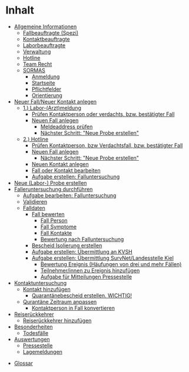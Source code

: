 # Inhalt

<ul>
  <li><a href="#/files/chapter_1">Allgemeine Informationen</a>
    <ul>
      <li><a href="#/files/chapter_1?id=fallbeauftragte-spezi">Fallbeauftragte (Spezi)</a>
      </li>
      <li><a href="#/files/chapter_1?id=kontaktbeauftragte">Kontaktbeauftragte</a>
      </li>
      <li><a href="#/files/chapter_1?id=laborbeauftragte">Laborbeauftragte</a>
      </li>
      <li><a href="#/files/chapter_1?id=verwaltung">Verwaltung</a>
      </li>
      <li><a href="#/files/chapter_1?id=hotline">Hotline</a>
      </li>
      <li><a href="#/files/chapter_1?id=team-recht">Team Recht</a>
      </li>
      <li><a href="#/files/chapter_1?id=sormas">SORMAS</a>
        <ul>
          <li><a href="#/files/chapter_1?id=anmeldung">Anmeldung</a>
          </li>
          <li><a href="#/files/chapter_1?id=startseite">Startseite</a>
          </li>
          <li><a href="#/files/chapter_1?id=pflichtfelder">Pflichtfelder</a>
          </li>
          <li><a href="#/files/chapter_1?id=orientierung">Orientierung</a>
          </li>
        </ul>
      </li>
    </ul>
  </li>
  <li><a href="#/files/chapter_2">Neuer Fall/Neuer Kontakt anlegen</a>
    <ul>
      <li><a href="#/files/chapter_2?id=_1-labor-arztmeldung">1.) Labor-(Arzt)meldung</a>
        <ul>
          <li><a href="#/files/chapter_2?id=prüfen-kontaktperson-oder-verdachts-bzw-bestätigter-fall">Prüfen Kontaktperson oder verdachts, bzw. bestätigter Fall</a>
          </li>
          <li><a href="#/files/chapter_2?id=neuen-fall-anlegen">Neuen Fall anlegen</a>
            <ul>
              <li><a href="#/files/chapter_2?id=meldeaddress-prüfen">Meldeaddress prüfen</a>
              </li>
              <li><a href="#/files/chapter_2?id=nächster-schritt-neue-probe-erstellen">Nächster Schritt: "Neue Probe erstellen"</a>
              </li>
            </ul>
          </li>
        </ul>
      </li>
      <li><a href="#/files/chapter_2?id=_2-hotline">2.) Hotline</a>
        <ul>
          <li><a href="#/files/chapter_2?id=prüfen-kontaktperson-bzw-verdachtsfall-bzw-bestätigter-fall">Prüfen Kontaktperson, bzw Verdachtsfall, bzw. bestätigter Fall</a>
          </li>
          <li><a href="#/files/chapter_2?id=neuen-fall-anlegen-1">Neuen Fall anlegen</a>
            <ul>
              <li><a href="#/files/chapter_2?id=nächster-schritt-neue-probe-erstellen-1">Nächster Schritt: "Neue Probe erstellen"</a>
              </li>
            </ul>
          </li>
          <li><a href="#/files/chapter_2?id=neuen-kontakt-anlegen">Neuen Kontakt anlegen</a>
          </li>
          <li><a href="#/files/chapter_2?id=fall-oder-kontakt-bearbeiten">Fall oder Kontakt bearbeiten</a>
          </li>
          <li><a href="#/files/chapter_2?id=aufgabe-erstellen-falluntersuchung">Aufgabe erstellen: Falluntersuchung</a>
          </li>
        </ul>
      </li>
    </ul>
  </li>

  <li><a href="#/files/chapter_3">Neue (Labor-) Probe erstellen</a></li>

  <li><a href="#/files/chapter_4">Falleruntersuchung durchführen</a>
    <ul>
      <li><a href="#/files/chapter_4?id=aufgabe-bearbeiten-falluntersuchung">Aufgabe bearbeiten: Falluntersuchung</a>
      </li>
      <li><a href="#/files/chapter_4?id=validieren">Validieren</a>
      </li>
      <li><a href="#/files/chapter_4?id=falldaten">Falldaten</a>
        <ul>
          <li><a href="#/files/chapter_4?id=fall-bewerten">Fall bewerten</a>
            <ul>
              <li><a href="#/files/chapter_4?id=fall-person">Fall Person</a>
              </li>
              <li><a href="#/files/chapter_4?id=fall-symptome">Fall Symptome</a>
              </li>
              <li><a href="#/files/chapter_4?id=fall-kontakte">Fall Kontakte</a>
              </li>
              <li><a href="#/files/chapter_4?id=bewertung-nach-falluntersuchung">Bewertung nach Falluntersuchung</a>
              </li>
            </ul>
          </li>
          <li><a href="#/files/chapter_4?id=bescheid-isolierung-erstellen">Bescheid Isolierung erstellen</a>
          </li>
          <li><a href="#/files/chapter_4?id=aufgabe-erstellen-Übermittlung-an-kvsh">Aufgabe erstellen: Übermittlung an KVSH</a>
          </li>
          <li><a href="#/files/chapter_4?id=aufgabe-erstellen-Übermittlung-survnetlandesstelle-kiel">Aufgabe erstellen: Übermittlung SurvNet/Landesstelle Kiel</a>
            <ul>
              <li><a href="#/files/chapter_4?id=bewertung-ereignis-häufungen-von-drei-und-mehr-fällen">Bewertung Ereignis (Häufungen von drei und mehr Fällen)</a>
              </li>
              <li><a href="#/files/chapter_4?id=teilnehmerinnen-zu-ereignis-hinzufügen">Teilnehmer/innen zu Ereignis hinzufügen</a>
              </li>
              <li><a href="#/files/chapter_4?id=aufgabe-für-mitteilungen-pressestelle">Aufgabe für Mitteilungen Pressestelle</a>
              </li>
            </ul>
          </li>
        </ul>
      </li>
    </ul>
  </li>

  <li><a href="#/files/chapter_5">Kontaktuntersuchung</a>
    <ul>
      <li><a href="#/files/chapter_5?id=kontakt-hinzufügen">Kontakt hinzufügen</a>
        <ul>
          <li><a href="#/files/chapter_5?id=quarantänebescheid-erstellen-wichtig">Quarantänebescheid erstellen. WICHTIG!</a>
          </li>
        </ul>
      </li>
      <li><a href="#/files/chapter_5?id=qurantäne-zeitraum-anpassen">Qurantäne Zeitraum anpassen</a>
        <ul>
          <li><a href="#/files/chapter_5?id=kontaktperson-in-fall-konvertieren">Kontaktperson in Fall konvertieren</a>
          </li>
        </ul>
      </li>
    </ul>
  </li>

  <li><a href="#/files/chapter_6">Reiserückkehrer</a>
    <ul>
      <li><a href="#/files/chapter_6?id=reiserückkehrer-hinzufügen">Reiserückkehrer hinzufügen</a>
      </li>
    </ul>
  </li>

  <li><a href="#/files/chapter_7">Besonderheiten</a>
    <ul>
      <li><a href="#/files/chapter_7?id=todesfälle">Todesfälle</a>
      </li>
    </ul>
  </li>

  <li><a href="#/files/chapter_8">Auswertungen</a>
    <ul>
      <li><a href="#/files/chapter_8?id=pressestelle">Pressestelle</a>
      </li>
      <li><a href="#/files/chapter_8?id=lagemeldungen">Lagemeldungen</a>
      </li>
    </ul>
  </li>

</ul>

<ul>
  <li><a href="#/files/chapter_9">Glossar</a>
  </li>
</ul>
